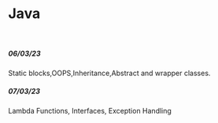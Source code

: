 <h1>Java</h1>
<br>
<h5>06/03/23</h5>Static blocks,OOPS,Inheritance,Abstract and wrapper classes.  
<br>
<h5>07/03/23</h5>Lambda Functions, Interfaces, Exception Handling

